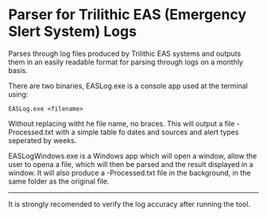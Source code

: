 # Parser for Trilithic EAS (Emergency Slert System) Logs

Parses through log files produced by Trilithic EAS systems and outputs them in an easily readable format for parsing through logs on a monthly basis.

There are two binaries, EASLog.exe is a console app used at the terminal using:

```
EASLog.exe <filename>
```
Without replacing <filename> witht he file name, no braces.  This will output a file <filename>-Processed.txt with a simple table fo dates and sources and alert types seperated by weeks.

EASLogWindows.exe is a Windows app which will open a window, allow the user to opena a file, which will then be parsed and the result displayed in a window.  It will also produce a <filename>-Processed.txt file in the background, in the same folder as the original file.

---
It is strongly recomended to verify the log accuracy after running the tool.
